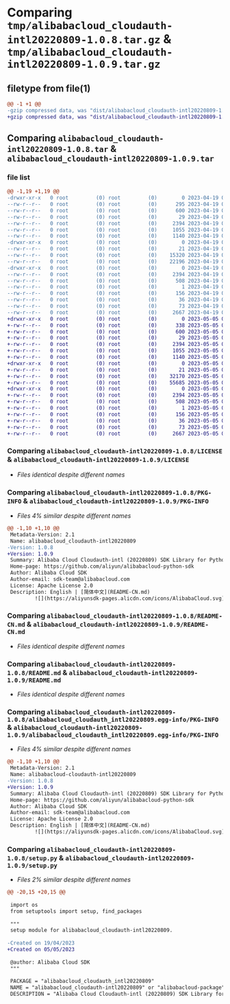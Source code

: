 # Comparing `tmp/alibabacloud_cloudauth-intl20220809-1.0.8.tar.gz` & `tmp/alibabacloud_cloudauth-intl20220809-1.0.9.tar.gz`

## filetype from file(1)

```diff
@@ -1 +1 @@
-gzip compressed data, was "dist/alibabacloud_cloudauth-intl20220809-1.0.8.tar", last modified: Wed Apr 19 04:26:21 2023, max compression
+gzip compressed data, was "dist/alibabacloud_cloudauth-intl20220809-1.0.9.tar", last modified: Fri May  5 07:43:51 2023, max compression
```

## Comparing `alibabacloud_cloudauth-intl20220809-1.0.8.tar` & `alibabacloud_cloudauth-intl20220809-1.0.9.tar`

### file list

```diff
@@ -1,19 +1,19 @@
-drwxr-xr-x   0 root         (0) root         (0)        0 2023-04-19 04:26:21.000000 alibabacloud_cloudauth-intl20220809-1.0.8/
--rw-r--r--   0 root         (0) root         (0)      295 2023-04-19 04:26:21.000000 alibabacloud_cloudauth-intl20220809-1.0.8/ChangeLog.md
--rw-r--r--   0 root         (0) root         (0)      600 2023-04-19 04:26:21.000000 alibabacloud_cloudauth-intl20220809-1.0.8/LICENSE
--rw-r--r--   0 root         (0) root         (0)       29 2023-04-19 04:26:21.000000 alibabacloud_cloudauth-intl20220809-1.0.8/MANIFEST.in
--rw-r--r--   0 root         (0) root         (0)     2394 2023-04-19 04:26:21.000000 alibabacloud_cloudauth-intl20220809-1.0.8/PKG-INFO
--rw-r--r--   0 root         (0) root         (0)     1055 2023-04-19 04:26:21.000000 alibabacloud_cloudauth-intl20220809-1.0.8/README-CN.md
--rw-r--r--   0 root         (0) root         (0)     1140 2023-04-19 04:26:21.000000 alibabacloud_cloudauth-intl20220809-1.0.8/README.md
-drwxr-xr-x   0 root         (0) root         (0)        0 2023-04-19 04:26:21.000000 alibabacloud_cloudauth-intl20220809-1.0.8/alibabacloud_cloudauth_intl20220809/
--rw-r--r--   0 root         (0) root         (0)       21 2023-04-19 04:26:21.000000 alibabacloud_cloudauth-intl20220809-1.0.8/alibabacloud_cloudauth_intl20220809/__init__.py
--rw-r--r--   0 root         (0) root         (0)    15320 2023-04-19 04:26:21.000000 alibabacloud_cloudauth-intl20220809-1.0.8/alibabacloud_cloudauth_intl20220809/client.py
--rw-r--r--   0 root         (0) root         (0)    22196 2023-04-19 04:26:21.000000 alibabacloud_cloudauth-intl20220809-1.0.8/alibabacloud_cloudauth_intl20220809/models.py
-drwxr-xr-x   0 root         (0) root         (0)        0 2023-04-19 04:26:21.000000 alibabacloud_cloudauth-intl20220809-1.0.8/alibabacloud_cloudauth_intl20220809.egg-info/
--rw-r--r--   0 root         (0) root         (0)     2394 2023-04-19 04:26:21.000000 alibabacloud_cloudauth-intl20220809-1.0.8/alibabacloud_cloudauth_intl20220809.egg-info/PKG-INFO
--rw-r--r--   0 root         (0) root         (0)      508 2023-04-19 04:26:21.000000 alibabacloud_cloudauth-intl20220809-1.0.8/alibabacloud_cloudauth_intl20220809.egg-info/SOURCES.txt
--rw-r--r--   0 root         (0) root         (0)        1 2023-04-19 04:26:21.000000 alibabacloud_cloudauth-intl20220809-1.0.8/alibabacloud_cloudauth_intl20220809.egg-info/dependency_links.txt
--rw-r--r--   0 root         (0) root         (0)      156 2023-04-19 04:26:21.000000 alibabacloud_cloudauth-intl20220809-1.0.8/alibabacloud_cloudauth_intl20220809.egg-info/requires.txt
--rw-r--r--   0 root         (0) root         (0)       36 2023-04-19 04:26:21.000000 alibabacloud_cloudauth-intl20220809-1.0.8/alibabacloud_cloudauth_intl20220809.egg-info/top_level.txt
--rw-r--r--   0 root         (0) root         (0)       73 2023-04-19 04:26:21.000000 alibabacloud_cloudauth-intl20220809-1.0.8/setup.cfg
--rw-r--r--   0 root         (0) root         (0)     2667 2023-04-19 04:26:21.000000 alibabacloud_cloudauth-intl20220809-1.0.8/setup.py
+drwxr-xr-x   0 root         (0) root         (0)        0 2023-05-05 07:43:51.000000 alibabacloud_cloudauth-intl20220809-1.0.9/
+-rw-r--r--   0 root         (0) root         (0)      338 2023-05-05 07:43:50.000000 alibabacloud_cloudauth-intl20220809-1.0.9/ChangeLog.md
+-rw-r--r--   0 root         (0) root         (0)      600 2023-05-05 07:43:50.000000 alibabacloud_cloudauth-intl20220809-1.0.9/LICENSE
+-rw-r--r--   0 root         (0) root         (0)       29 2023-05-05 07:43:50.000000 alibabacloud_cloudauth-intl20220809-1.0.9/MANIFEST.in
+-rw-r--r--   0 root         (0) root         (0)     2394 2023-05-05 07:43:51.000000 alibabacloud_cloudauth-intl20220809-1.0.9/PKG-INFO
+-rw-r--r--   0 root         (0) root         (0)     1055 2023-05-05 07:43:50.000000 alibabacloud_cloudauth-intl20220809-1.0.9/README-CN.md
+-rw-r--r--   0 root         (0) root         (0)     1140 2023-05-05 07:43:50.000000 alibabacloud_cloudauth-intl20220809-1.0.9/README.md
+drwxr-xr-x   0 root         (0) root         (0)        0 2023-05-05 07:43:51.000000 alibabacloud_cloudauth-intl20220809-1.0.9/alibabacloud_cloudauth_intl20220809/
+-rw-r--r--   0 root         (0) root         (0)       21 2023-05-05 07:43:50.000000 alibabacloud_cloudauth-intl20220809-1.0.9/alibabacloud_cloudauth_intl20220809/__init__.py
+-rw-r--r--   0 root         (0) root         (0)    32170 2023-05-05 07:43:50.000000 alibabacloud_cloudauth-intl20220809-1.0.9/alibabacloud_cloudauth_intl20220809/client.py
+-rw-r--r--   0 root         (0) root         (0)    55685 2023-05-05 07:43:50.000000 alibabacloud_cloudauth-intl20220809-1.0.9/alibabacloud_cloudauth_intl20220809/models.py
+drwxr-xr-x   0 root         (0) root         (0)        0 2023-05-05 07:43:51.000000 alibabacloud_cloudauth-intl20220809-1.0.9/alibabacloud_cloudauth_intl20220809.egg-info/
+-rw-r--r--   0 root         (0) root         (0)     2394 2023-05-05 07:43:50.000000 alibabacloud_cloudauth-intl20220809-1.0.9/alibabacloud_cloudauth_intl20220809.egg-info/PKG-INFO
+-rw-r--r--   0 root         (0) root         (0)      508 2023-05-05 07:43:50.000000 alibabacloud_cloudauth-intl20220809-1.0.9/alibabacloud_cloudauth_intl20220809.egg-info/SOURCES.txt
+-rw-r--r--   0 root         (0) root         (0)        1 2023-05-05 07:43:50.000000 alibabacloud_cloudauth-intl20220809-1.0.9/alibabacloud_cloudauth_intl20220809.egg-info/dependency_links.txt
+-rw-r--r--   0 root         (0) root         (0)      156 2023-05-05 07:43:50.000000 alibabacloud_cloudauth-intl20220809-1.0.9/alibabacloud_cloudauth_intl20220809.egg-info/requires.txt
+-rw-r--r--   0 root         (0) root         (0)       36 2023-05-05 07:43:50.000000 alibabacloud_cloudauth-intl20220809-1.0.9/alibabacloud_cloudauth_intl20220809.egg-info/top_level.txt
+-rw-r--r--   0 root         (0) root         (0)       73 2023-05-05 07:43:51.000000 alibabacloud_cloudauth-intl20220809-1.0.9/setup.cfg
+-rw-r--r--   0 root         (0) root         (0)     2667 2023-05-05 07:43:50.000000 alibabacloud_cloudauth-intl20220809-1.0.9/setup.py
```

### Comparing `alibabacloud_cloudauth-intl20220809-1.0.8/LICENSE` & `alibabacloud_cloudauth-intl20220809-1.0.9/LICENSE`

 * *Files identical despite different names*

### Comparing `alibabacloud_cloudauth-intl20220809-1.0.8/PKG-INFO` & `alibabacloud_cloudauth-intl20220809-1.0.9/PKG-INFO`

 * *Files 4% similar despite different names*

```diff
@@ -1,10 +1,10 @@
 Metadata-Version: 2.1
 Name: alibabacloud_cloudauth-intl20220809
-Version: 1.0.8
+Version: 1.0.9
 Summary: Alibaba Cloud Cloudauth-intl (20220809) SDK Library for Python
 Home-page: https://github.com/aliyun/alibabacloud-python-sdk
 Author: Alibaba Cloud SDK
 Author-email: sdk-team@alibabacloud.com
 License: Apache License 2.0
 Description: English | [简体中文](README-CN.md)
         ![](https://aliyunsdk-pages.alicdn.com/icons/AlibabaCloud.svg)
```

### Comparing `alibabacloud_cloudauth-intl20220809-1.0.8/README-CN.md` & `alibabacloud_cloudauth-intl20220809-1.0.9/README-CN.md`

 * *Files identical despite different names*

### Comparing `alibabacloud_cloudauth-intl20220809-1.0.8/README.md` & `alibabacloud_cloudauth-intl20220809-1.0.9/README.md`

 * *Files identical despite different names*

### Comparing `alibabacloud_cloudauth-intl20220809-1.0.8/alibabacloud_cloudauth_intl20220809.egg-info/PKG-INFO` & `alibabacloud_cloudauth-intl20220809-1.0.9/alibabacloud_cloudauth_intl20220809.egg-info/PKG-INFO`

 * *Files 4% similar despite different names*

```diff
@@ -1,10 +1,10 @@
 Metadata-Version: 2.1
 Name: alibabacloud-cloudauth-intl20220809
-Version: 1.0.8
+Version: 1.0.9
 Summary: Alibaba Cloud Cloudauth-intl (20220809) SDK Library for Python
 Home-page: https://github.com/aliyun/alibabacloud-python-sdk
 Author: Alibaba Cloud SDK
 Author-email: sdk-team@alibabacloud.com
 License: Apache License 2.0
 Description: English | [简体中文](README-CN.md)
         ![](https://aliyunsdk-pages.alicdn.com/icons/AlibabaCloud.svg)
```

### Comparing `alibabacloud_cloudauth-intl20220809-1.0.8/setup.py` & `alibabacloud_cloudauth-intl20220809-1.0.9/setup.py`

 * *Files 2% similar despite different names*

```diff
@@ -20,15 +20,15 @@
 
 import os
 from setuptools import setup, find_packages
 
 """
 setup module for alibabacloud_cloudauth-intl20220809.
 
-Created on 19/04/2023
+Created on 05/05/2023
 
 @author: Alibaba Cloud SDK
 """
 
 PACKAGE = "alibabacloud_cloudauth_intl20220809"
 NAME = "alibabacloud_cloudauth-intl20220809" or "alibabacloud-package"
 DESCRIPTION = "Alibaba Cloud Cloudauth-intl (20220809) SDK Library for Python"
```

